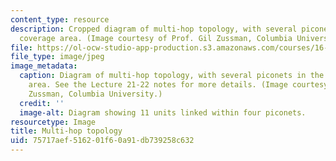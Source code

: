 ```yaml
---
content_type: resource
description: Cropped diagram of multi-hop topology, with several piconets in the same
  coverage area. (Image courtesy of Prof. Gil Zussman, Columbia University.)
file: https://ol-ocw-studio-app-production.s3.amazonaws.com/courses/16-36-communication-systems-engineering-spring-2009/75717aef516201f60a91db739258c632_16-36s09-th.jpg
file_type: image/jpeg
image_metadata:
  caption: Diagram of multi-hop topology, with several piconets in the same coverage
    area. See the Lecture 21-22 notes for more details. (Image courtesy of Prof. Gil
    Zussman, Columbia University.)
  credit: ''
  image-alt: Diagram showing 11 units linked within four piconets.
resourcetype: Image
title: Multi-hop topology
uid: 75717aef-5162-01f6-0a91-db739258c632
---
```

